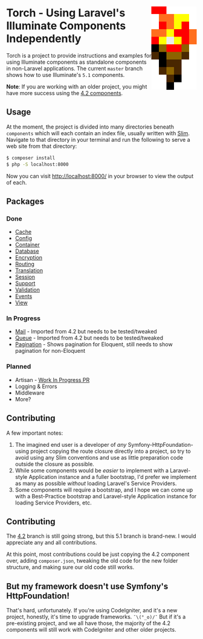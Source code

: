 # <img src="torch-logo.png" alt="Torch Logo" align="right">Torch - Using Laravel's Illuminate Components Independently

Torch is a project to provide instructions and examples for using Illuminate components as standalone components in non-Laravel applications. The current `master` branch shows how to use Illuminate's `5.1` components.

**Note**: If you are working with an older project, you might have more success using the [4.2 components](https://github.com/mattstauffer/torch/tree/4.2).

## Usage
At the moment, the project is divided into many directories beneath `components` which will each contain an index file, usually written with [Slim](http://www.slimframework.com/). Navigate to that directory in your terminal and run the following to serve a web site from that directory:

```bash
$ composer install
$ php -S localhost:8000
```

Now you can visit [http://localhost:8000/](http://localhost:8000/) in your browser to view the output of each.

## Packages

### Done
 * [Cache](https://github.com/mattstauffer/Torch/tree/master/components/cache)
 * [Config](https://github.com/mattstauffer/Torch/tree/master/components/config)
 * [Container](https://github.com/mattstauffer/Torch/tree/master/components/container)
 * [Database](https://github.com/mattstauffer/Torch/tree/master/components/database)
 * [Encryption](https://github.com/mattstauffer/Torch/tree/master/components/encryption)
 * [Routing](https://github.com/mattstauffer/Torch/tree/master/components/routing)
 * [Translation](https://github.com/mattstauffer/Torch/tree/master/components/translation)
 * [Session](https://github.com/mattstauffer/Torch/tree/master/components/session)
 * [Support](https://github.com/mattstauffer/Torch/tree/master/components/support)
 * [Validation](https://github.com/mattstauffer/Torch/tree/master/components/validation)
 * [Events](https://github.com/mattstauffer/Torch/tree/master/components/events)
 * [View](https://github.com/mattstauffer/Torch/tree/master/components/view)

### In Progress
 * [Mail](https://github.com/mattstauffer/Torch/tree/master/components/mail) - Imported from 4.2 but needs to be tested/tweaked
 * [Queue](https://github.com/mattstauffer/Torch/tree/master/components/queue) - Imported from 4.2 but needs to be tested/tweaked
 * [Pagination](https://github.com/mattstauffer/Torch/tree/master/components/pagination) - Shows pagination for Eloquent, still needs to show pagination for non-Eloquent

### Planned
 * Artisan - [Work In Progress PR](https://github.com/mattstauffer/Torch/pull/22)
 * Logging & Errors
 * Middleware
 * More?

## Contributing
A few important notes:

 1. The imagined end user is a developer of *any* Symfony-HttpFoundation-using project copying the route closure directly into a project, so try to avoid using any Slim conventions and use as little preparation code outside the closure as possible.
 2. While some components would be *easier* to implement with a Laravel-style Application instance and a fuller bootstrap, I'd prefer we implement as many as possible *without* loading Laravel's Service Providers.
 3. Some components will require a bootstrap, and I hope we can come up with a Best-Practice bootstrap and Laravel-style Application instance for loading Service Providers, etc.

## Contributing
The [4.2](https://github.com/mattstauffer/torch/tree/4.2) branch is still going strong, but this 5.1 branch is brand-new. I would appreciate any and all contributions.

At this point, most contributions could be just copying the 4.2 component over, adding `composer.json`, tweaking the old code for the new folder structure, and making sure our old code still works.

## But my framework doesn't use Symfony's HttpFoundation!
That's hard, unfortunately. If you're using CodeIgniter, and it's a new project, honestly, it's time to upgrade frameworks. `¯\(°_o)/¯` But if it's a pre-existing project, and we all have those, the majority of the 4.2 components will still work with CodeIgniter and other older projects.

